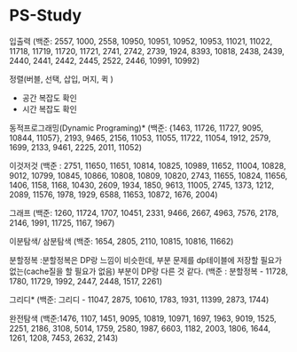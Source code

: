 # PS-Study

입출력
(백준: 2557, 1000, 2558, 10950, 10951, 10952, 10953, 11021, 11022, 11718, 11719, 11720, 11721, 2741, 2742, 2739, 1924, 8393, 10818, 2438, 2439, 2440, 2441, 2442, 2445, 2522, 2446, 10991, 10992)

정렬(버블, 선택, 삽입, 머지, 퀵 )
- 공간 복잡도 확인
- 시간 복잡도 확인

동적프로그래밍(Dynamic Programing)*
(백준: {1463, 11726, 11727, 9095, 10844, 11057}, 2193, 9465, 2156, 11053, 11055, 11722, 11054, 1912, 2579, 1699, 2133, 9461, 2225, 2011, 11052)

이것저것
(백준 : 2751, 11650, 11651, 10814, 10825, 10989, 11652, 11004, 10828, 9012, 10799, 10845, 10866, 10808, 10809, 10820, 2743, 11655, 10824, 11656, 1406, 1158, 1168, 10430, 2609, 1934, 1850, 9613, 11005, 2745, 1373, 1212, 2089, 11576, 1978, 1929, 6588, 11653, 10872, 1676, 2004)

그래프 
(백준: 1260, 11724, 1707, 10451, 2331, 9466, 2667, 4963, 7576, 2178, 2146, 1991, 11725, 1167, 1967)

이분탐색/ 삼분탐색
(백준: 1654, 2805, 2110, 10815, 10816, 11662)

분할정복
:분할정복은 DP랑 느낌이 비슷한데, 부분 문제를 dp테이블에 저장할 필요가 없는(cache질을 할 필요가 없음) 부분이 DP랑 다른 것 같다.
(백준 : 분할정복 - 11728, 1780, 11729, 1992, 2447, 2448, 1517, 2261)

그리디*
(백준: 그리디 - 11047, 2875, 10610, 1783, 1931, 11399, 2873, 1744)

완전탐색
(백준:1476, 1107, 1451, 9095, 10819, 10971, 1697, 1963, 9019, 1525, 2251, 2186, 3108, 5014, 1759, 2580, 1987, 6603, 1182, 2003, 1806, 1644, 1261, 1208, 7453, 2632, 2143)
